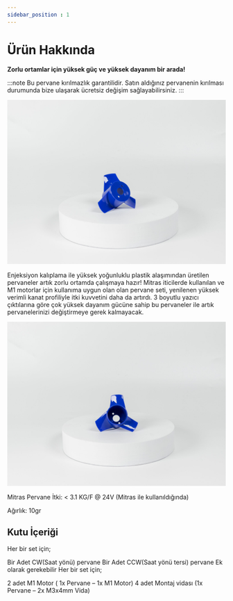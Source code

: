 ```yaml
---
sidebar_position : 1
---
```


# Ürün Hakkında

**Zorlu ortamlar için yüksek güç ve yüksek dayanım bir arada!**

:::note
Bu pervane kırılmazlık garantilidir. Satın aldığınız pervanenin kırılması durumunda bize ulaşarak ücretsiz değişim sağlayabilirsiniz.
:::

![Mitras pervane](./image/IMG_5812-scaled.jpg)

Enjeksiyon kalıplama ile yüksek yoğunluklu plastik alaşımından üretilen pervaneler artık zorlu ortamda çalışmaya hazır! Mitras iticilerde kullanılan ve M1 motorlar için kullanıma uygun olan olan pervane seti, yenilenen yüksek verimli kanat profiliyle itki kuvvetini daha da artırdı. 3 boyutlu yazıcı çıktılarına göre çok yüksek dayanım gücüne sahip bu pervaneler ile artık pervanelerinizi değiştirmeye gerek kalmayacak.

![Mitras pervane](./image/IMG_5815-scaled.jpg)

Mitras Pervane
İtki: < 3.1 KG/F @ 24V (Mitras ile kullanıldığında)

Ağırlık: 10gr

## Kutu İçeriği

Her bir set için;

Bir Adet CW(Saat yönü) pervane
Bir Adet CCW(Saat yönü tersi) pervane
Ek olarak gerekebilir
Her bir set için;

2 adet M1 Motor ( 1x Pervane – 1x M1 Motor)
4 adet Montaj vidası (1x Pervane – 2x M3x4mm Vida)